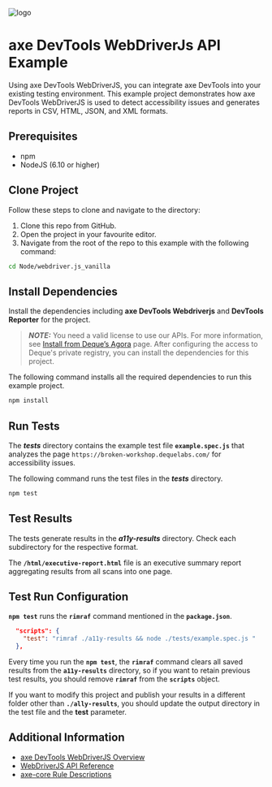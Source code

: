![logo](./docs/logo-webdriverjs.png)

# axe DevTools WebDriverJs API Example

Using axe DevTools WebDriverJS, you can integrate axe DevTools into your existing testing environment. This example project demonstrates how axe DevTools WebDriverJS is used to detect accessibility issues and generates reports in CSV, HTML, JSON, and XML formats.

## Prerequisites

- npm
- NodeJS (6.10 or higher)

## Clone Project

Follow these steps to clone and navigate to the directory:

1. Clone this repo from GitHub.
2. Open the project in your favourite editor.
3. Navigate from the root of the repo to this example with the following command:

```sh
cd Node/webdriver.js_vanilla
```

## Install Dependencies

Install the dependencies including **axe DevTools Webdriverjs** and **DevTools Reporter** for the project.

> **_NOTE:_**
> You need a valid license to use our APIs. For more information, see [Install from Deque’s Agora](https://docs.deque.com/devtools-html/4.0.0/en/node-wj-install-agora) page. After configuring the access to Deque's private registry, you can install the dependencies for this project.

The following command installs all the required dependencies to run this example project.

```sh
npm install
```

## Run Tests

The **_tests_** directory contains the example test file **`example.spec.js`** that analyzes the page `https://broken-workshop.dequelabs.com/` for accessibility issues.

The following command runs the test files in the **_tests_** directory.

```sh
npm test
```

## Test Results

The tests generate results in the **_a11y-results_** directory. Check each subdirectory for the respective format.

The **`/html/executive-report.html`** file is an executive summary report aggregating results from all scans into one page.

## Test Run Configuration

**`npm test`** runs the **`rimraf`** command mentioned in the **`package.json`**.

```json
  "scripts": {
    "test": "rimraf ./a11y-results && node ./tests/example.spec.js "
  },
```

Every time you run the **`npm test`**, the **`rimraf`** command clears all saved results from the **`a11y-results`** directory, so if you want to retain previous test results, you should remove **`rimraf`** from the **`scripts`** object.

If you want to modify this project and publish your results in a different folder other than **`./ally-results`**, you should update the output directory in the test file and the **test** parameter.

## Additional Information

- [axe DevTools WebDriverJS Overview](https://docs.deque.com/devtools-html/4.0.0/en/node-wj-overview)
- [WebDriverJS API Reference](https://docs.deque.com/devtools-html/4.0.0/en/node-wj-ref-overview)
- [axe-core Rule Descriptions](https://github.com/dequelabs/axe-core/blob/master/doc/rule-descriptions.md)
